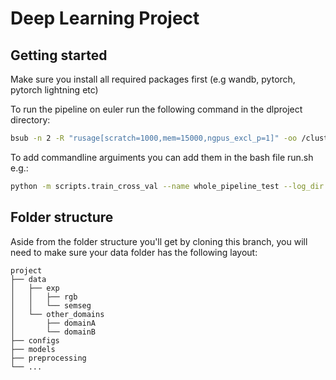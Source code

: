 # Deep Learning Project

## Getting started

Make sure you install all required packages first (e.g wandb, pytorch, pytorch lightning etc)

To run the pipeline on euler run the following command in the dlproject directory:

```sh
bsub -n 2 -R "rusage[scratch=1000,mem=15000,ngpus_excl_p=1]" -oo /cluster/scratch/gerni/log < run.sh
```

To add commandline arguiments you can add them in the bash file run.sh e.g.:

```sh
python -m scripts.train_cross_val --name whole_pipeline_test --log_dir /cluster/scratch/$USER/logs --dataset_root /cluster/scratch/$USER/dat/data --use_wandb True  --seg_checkpoint_path /cluster/scratch/gerni/logs/whole_pipeline_test_1201-1709_34/segmentation/'epoch=15-step=847.ckpt' --gogoll_checkpoint_path /cluster/scratch/gerni/logs/whole_pipeline_test_1201-1709_34/gogoll/'epoch=73-step=3921.ckpt'
```

## Folder structure

Aside from the folder structure you'll get by cloning this branch, you will need to make sure your data folder has the following layout:

```
project
├── data
│   ├── exp
│   │   ├── rgb
│   │   └── semseg
│   └── other_domains
│       ├── domainA
│       └── domainB
├── configs
├── models
├── preprocessing
└── ...
```
